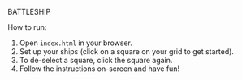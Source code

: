 BATTLESHIP

How to run:
1. Open ```index.html``` in your browser.
2. Set up your ships (click on a square on your grid to get started).
3. To de-select a square, click the square again.
4. Follow the instructions on-screen and have fun!
